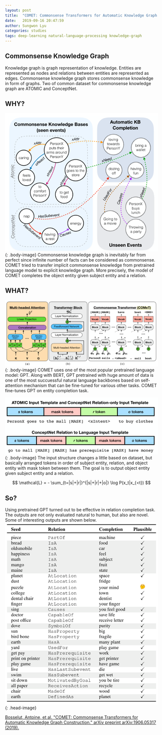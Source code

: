 ```yaml
---
layout: post
title:  "COMET: Commonsense Transformers for Automatic Knowledge Graph Construction"
date:   2019-09-16 20:47:59
author: Sungwon Lyu
categories: studies
tags: deep-learning natural-language-processing knowledge-graph
---
```

## Commonsense Knowledge Graph
Knowledge graph is graph representation of knowledge. Entities are represented as nodes and relations between entities are represented as edges. Commonsense knowledge graph stores commonsense knowledge in form of graphs. Two of common dataset for commonsense knowledge graph are ATOMIC and ConceptNet.

## WHY? 
![image](/assets/images/comet1.png){: .body-image}
Commonsense knowledge graph is inevitably far from perfect since infinite number of facts can be considered as commonsense. COMET tried to transfer implicit commonsense knowledge from pretrained language model to explicit knowledge graph. More precisely, the model of COMET completes the object entity given subject entity and a relation. 

## WHAT?
![image](/assets/images/comet2.png){: .body-image}
COMET uses one of the most popular pretrained language model: GPT. Along with BERT, GPT pretrained with huge amount of data is one of the most succuessful natural language backbones based on self-attention mechanism that can be fine-tuned for various other tasks. COMET fine-tunes GPT on entity completion task.

![image](/assets/images/comet3.png){: .body-image}
The input structure changes a little based on dataset, but basically arranged tokens in order of subject entity, relation, and object entity with mask token between them. The goal is to output object entity given subject entity and a relation. 

$$
\mathcal{L} = - \sum_{t=|s|+|r|}^{|s|+|r|+|o|} \log P(x_t|x_{<t})
$$

## So?
Using pretrained GPT turned out to be effective in relation completion task. The outputs are not only evaluated natural to human, but also are novel. Some of interesting outputs are shown below.
![image](/assets/images/comet4.png){: .head-image}

[Bosselut, Antoine, et al. "COMET: Commonsense Transformers for Automatic Knowledge Graph Construction." arXiv preprint arXiv:1906.05317 (2019).](https://arxiv.org/abs/1906.05317)

